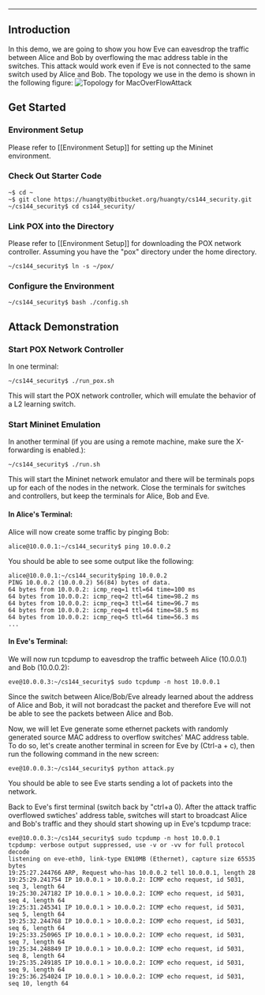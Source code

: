 ***
## Introduction

In this demo, we are going to show you how Eve can eavesdrop the traffic between Alice and Bob by overflowing the mac address table in the switches. This attack would work even if Eve is not connected to the same switch used by Alice and Bob. The topology we use in the demo is shown in the following figure:
![Topology for MacOverFlowAttack](http://yuba.stanford.edu/~huangty/cs144/images/MacOverflowAttack.png)


## Get Started
### Environment Setup
Please refer to [[Environment Setup]] for setting up the Mininet environment.

### Check Out Starter Code
```no-highlight
~$ cd ~
~$ git clone https://huangty@bitbucket.org/huangty/cs144_security.git
~/cs144_security$ cd cs144_security/
```

### Link POX into the Directory
Please refer to [[Environment Setup]] for downloading the POX network controller.
Assuming you have the "pox" directory under the home directory. 
```no-highlight
~/cs144_security$ ln -s ~/pox/
```

### Configure the Environment
```no-highlight
~/cs144_security$ bash ./config.sh
```

## Attack Demonstration
### Start POX Network Controller 
In one terminal:
```no-highlight
~/cs144_security$ ./run_pox.sh
```
This will start the POX network controller, which will emulate the behavior of a L2 learning switch. 

### Start Mininet Emulation 
In another terminal (if you are using a remote machine, make sure the X-forwarding is enabled.):
```no-highlight
~/cs144_security$ ./run.sh
```
This will start the Mininet network emulator and there will be terminals pops up for each of the nodes in the network. Close the terminals for switches and controllers, but keep the terminals for Alice, Bob and Eve. 

#### In Alice's Terminal:
Alice will now create some traffic by pinging Bob:
```no-highlight
alice@10.0.0.1:~/cs144_security$ ping 10.0.0.2
```
You should be able to see some output like the following: 
```no-highlight
alice@10.0.0.1:~/cs144_security$ping 10.0.0.2
PING 10.0.0.2 (10.0.0.2) 56(84) bytes of data.
64 bytes from 10.0.0.2: icmp_req=1 ttl=64 time=100 ms
64 bytes from 10.0.0.2: icmp_req=2 ttl=64 time=98.2 ms
64 bytes from 10.0.0.2: icmp_req=3 ttl=64 time=96.7 ms
64 bytes from 10.0.0.2: icmp_req=4 ttl=64 time=58.5 ms
64 bytes from 10.0.0.2: icmp_req=5 ttl=64 time=56.3 ms
...
```

#### In Eve's Terminal:
We will now run tcpdump to eavesdrop the traffic betweeh Alice (10.0.0.1) and Bob (10.0.0.2):
```no-highlight
eve@10.0.0.3:~/cs144_security$ sudo tcpdump -n host 10.0.0.1
```
Since the switch between Alice/Bob/Eve already learned about the address of Alice and Bob, it will not boradcast the packet and therefore Eve will not be able to see the packets between Alice and Bob.

Now, we will let Eve generate some ethernet packets with randomly generated source MAC address to overflow switches' MAC address table. To do so, let's create another terminal in screen for Eve by (Ctrl-a + c), then run the following command in the new screen:
```no-highlight
eve@10.0.0.3:~/cs144_security$ python attack.py 
```
You should be able to see Eve starts sending a lot of packets into the network. 

Back to Eve's first terminal (switch back by "ctrl+a 0). After the attack traffic overflowed swtiches' address table, switches will start to broadcast Alice and Bob's traffic and they should start showing up in Eve's tcpdump trace:
```no-highlight
eve@10.0.0.3:~/cs144_security$ sudo tcpdump -n host 10.0.0.1
tcpdump: verbose output suppressed, use -v or -vv for full protocol decode
listening on eve-eth0, link-type EN10MB (Ethernet), capture size 65535 bytes
19:25:27.244766 ARP, Request who-has 10.0.0.2 tell 10.0.0.1, length 28
19:25:29.241754 IP 10.0.0.1 > 10.0.0.2: ICMP echo request, id 5031, seq 3, length 64
19:25:30.247182 IP 10.0.0.1 > 10.0.0.2: ICMP echo request, id 5031, seq 4, length 64
19:25:31.245341 IP 10.0.0.1 > 10.0.0.2: ICMP echo request, id 5031, seq 5, length 64
19:25:32.244768 IP 10.0.0.1 > 10.0.0.2: ICMP echo request, id 5031, seq 6, length 64
19:25:33.250965 IP 10.0.0.1 > 10.0.0.2: ICMP echo request, id 5031, seq 7, length 64
19:25:34.248849 IP 10.0.0.1 > 10.0.0.2: ICMP echo request, id 5031, seq 8, length 64
19:25:35.249185 IP 10.0.0.1 > 10.0.0.2: ICMP echo request, id 5031, seq 9, length 64
19:25:36.254024 IP 10.0.0.1 > 10.0.0.2: ICMP echo request, id 5031, seq 10, length 64
```